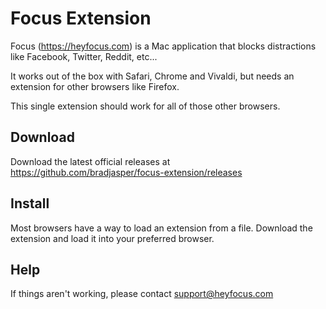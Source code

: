 # Focus Extension

Focus (https://heyfocus.com) is a Mac application that blocks distractions like Facebook, Twitter, Reddit, etc...

It works out of the box with Safari, Chrome and Vivaldi, but needs an extension for other browsers like Firefox.

This single extension should work for all of those other browsers.

## Download

Download the latest official releases at https://github.com/bradjasper/focus-extension/releases

## Install

Most browsers have a way to load an extension from a file. Download the extension and load it into your preferred browser.


## Help

If things aren't working, please contact support@heyfocus.com
